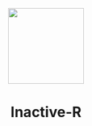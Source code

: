<p align="center">
  <img width="150" height="150" src="https://w7.pngwing.com/pngs/159/356/png-transparent-droopy-cartoon-hanna-barbera-detective-mr-magnifying-glass-glass-wine-glass-fictional-character.png">
<h1 align="center">Inactive-R</h1>
</p>
